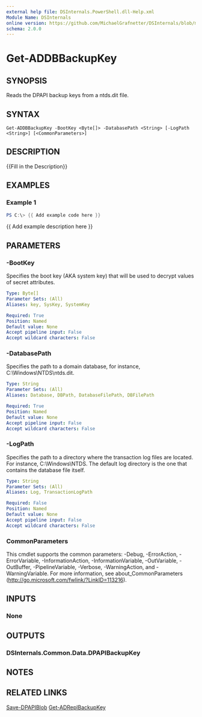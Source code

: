 ```yaml
---
external help file: DSInternals.PowerShell.dll-Help.xml
Module Name: DSInternals
online version: https://github.com/MichaelGrafnetter/DSInternals/blob/master/Documentation/PowerShell/Get-ADDBBackupKey.md
schema: 2.0.0
---
```


# Get-ADDBBackupKey

## SYNOPSIS
Reads the DPAPI backup keys from a ntds.dit file.

## SYNTAX

```
Get-ADDBBackupKey -BootKey <Byte[]> -DatabasePath <String> [-LogPath <String>] [<CommonParameters>]
```

## DESCRIPTION
{{Fill in the Description}}

## EXAMPLES

### Example 1
```powershell
PS C:\> {{ Add example code here }}
```

{{ Add example description here }}

## PARAMETERS

### -BootKey
Specifies the boot key (AKA system key) that will be used to decrypt values of secret attributes.

```yaml
Type: Byte[]
Parameter Sets: (All)
Aliases: key, SysKey, SystemKey

Required: True
Position: Named
Default value: None
Accept pipeline input: False
Accept wildcard characters: False
```

### -DatabasePath
Specifies the path to a domain database, for instance, C:\Windows\NTDS\ntds.dit.

```yaml
Type: String
Parameter Sets: (All)
Aliases: Database, DBPath, DatabaseFilePath, DBFilePath

Required: True
Position: Named
Default value: None
Accept pipeline input: False
Accept wildcard characters: False
```

### -LogPath
Specifies the path to a directory where the transaction log files are located. For instance, C:\Windows\NTDS. The default log directory is the one that contains the database file itself.

```yaml
Type: String
Parameter Sets: (All)
Aliases: Log, TransactionLogPath

Required: False
Position: Named
Default value: None
Accept pipeline input: False
Accept wildcard characters: False
```

### CommonParameters
This cmdlet supports the common parameters: -Debug, -ErrorAction, -ErrorVariable, -InformationAction, -InformationVariable, -OutVariable, -OutBuffer, -PipelineVariable, -Verbose, -WarningAction, and -WarningVariable. For more information, see about_CommonParameters (http://go.microsoft.com/fwlink/?LinkID=113216).

## INPUTS

### None
## OUTPUTS

### DSInternals.Common.Data.DPAPIBackupKey
## NOTES

## RELATED LINKS

[Save-DPAPIBlob](Save-DPAPIBlob.md)
[Get-ADReplBackupKey](Get-ADReplBackupKey.md)
